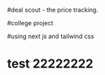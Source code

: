 #deal scout - the price tracking.

#college project

#using next js and tailwind css
# test 22222222